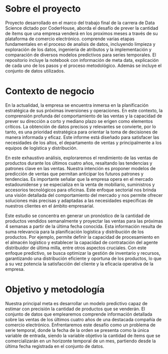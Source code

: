 # Sobre el proyecto
Proyecto desarrollado en el marco del trabajo final de la carrera de Data Science dictado por CoderHouse, aborda el desafío de prever la cantidad de ítems que una empresa venderá en los proximos meses a través de su plataforma de comercio electrónico.
comprende varias etapas fundamentales en el proceso de analisis de datos, incluyendo limpieza y exploración de los datos, ingenieria de atributos y la implementación y comparación de diversos modelos predictivos para series temporales.
El repositorio incluye la notebook con información de meta data, explicación de cada uno de los pasos y el proceso metodológico. Además se incluye el conjunto de datos utilizados.
# Contexto de negocio
En la actualidad, la empresa se encuentra inmersa en la planificación estratégica de sus próximas inversiones y operaciones. En este contexto, la comprensión profunda del comportamiento de las ventas y la capacidad de prever su dirección a corto y mediano plazo se erigen como elementos críticos. La obtención de datos precisos y relevantes se convierte, por lo tanto, es una prioridad estratégica para orientar la toma de decisiones de manera informada y eficaz. Este informe está diseñado para satisfacer las necesidades de los altos, el departamento de ventas y principalmente a los equipos de logística y distribución.

En este exhaustivo análisis, exploraremos el rendimiento de las ventas de productos durante los últimos cuatro años, resaltando las tendencias y patrones clave en las ventas. Nuestra intención es proponer modelos de predicción de ventas que permitan anticipar los futuros patrones y tendencias. Es importante señalar que la empresa opera en el mercado estadounidense y se especializa en la venta de mobiliario, suministros y accesorios tecnológicos para oficinas. Este enfoque sectorial nos brinda una visión detallada del comportamiento del mercado y nos permite ofrecer soluciones más precisas y adaptadas a las necesidades específicas de nuestros clientes en el ámbito empresarial.

Este estudio se concentra en generar un pronóstico de la cantidad de productos vendidos semanalmente y proyectar las ventas para las próximas 4 semanas a partir de la última fecha conocida. Esta información resulta de suma relevancia para la planificación logística y distribución de los productos. Por ejemplo, permite definir la capacidad de procesamiento en el almacén logístico y establecer la capacidad de contratación del agente distribuidor de última milla, entre otros aspectos cruciales. Con este enfoque predictivo, se busca optimizar la gestión de inventario y recursos, garantizando una distribución eficiente y oportuna de los productos, lo que a su vez potencia la satisfacción del cliente y la eficacia operativa de la empresa.
# Objetivo y metodología
Nuestra principal meta es desarrollar un modelo predictivo capaz de estimar con precisión la cantidad de productos que se venderán. El conjunto de datos que emplearemos comprende información detallada sobre las ventas de los últimos cuatro años de una destacada compañía de comercio electrónico. Enfrentaremos este desafío como un problema de serie temporal, donde la fecha de la orden se presenta como la única variable de entrada, siendo la variable objetivo la cantidad de ítems que se comercializarán en un horizonte temporal de un mes, partiendo desde la última fecha registrada en el conjunto de datos.
